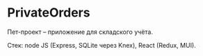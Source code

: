 # PrivateOrders

Пет-проект – приложение для складского учёта.

Стек: node JS (Express, SQLite через Knex), React (Redux, MUI).
